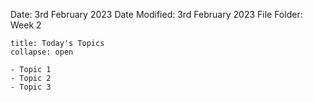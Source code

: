 Date: 3rd February 2023
Date Modified: 3rd February 2023
File Folder: Week 2

```ad-abstract
title: Today's Topics
collapse: open

- Topic 1
- Topic 2
- Topic 3

```















